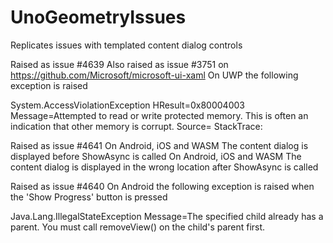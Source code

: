 # UnoGeometryIssues
Replicates issues with templated content dialog controls

Raised as issue #4639
Also raised as issue #3751 on https://github.com/Microsoft/microsoft-ui-xaml
On UWP the following exception is raised

System.AccessViolationException
  HResult=0x80004003
  Message=Attempted to read or write protected memory. This is often an indication that other memory is corrupt.
  Source=<Cannot evaluate the exception source>
  StackTrace:
<Cannot evaluate the exception stack trace>

Raised as issue #4641
On Android, iOS and WASM The content dialog is displayed before ShowAsync is called
On Android, iOS and WASM The content dialog is displayed in the wrong location after ShowAsync is called

Raised as issue #4640
On Android the following exception is raised when the 'Show Progress' button is pressed

Java.Lang.IllegalStateException
  Message=The specified child already has a parent. You must call removeView() on the child's parent first.
